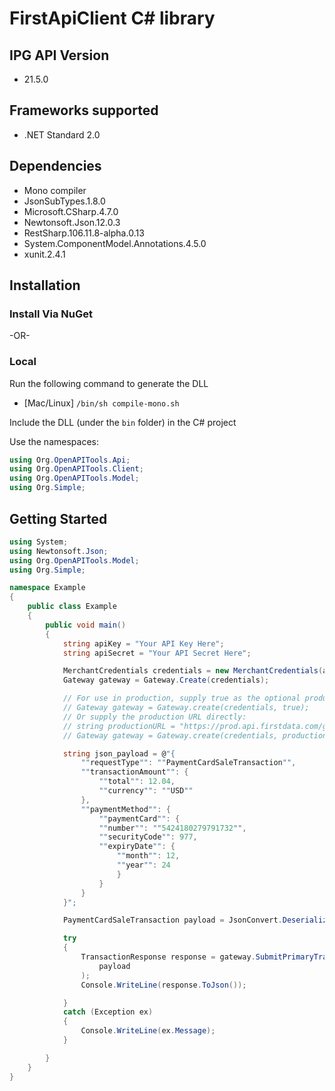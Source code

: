 # FirstApiClient C# library
## IPG API Version
- 21.5.0

<a name="frameworks-supported"></a>
## Frameworks supported
- .NET Standard 2.0

<a name="dependencies"></a>
## Dependencies
- Mono compiler
- JsonSubTypes.1.8.0
- Microsoft.CSharp.4.7.0
- Newtonsoft.Json.12.0.3
- RestSharp.106.11.8-alpha.0.13
- System.ComponentModel.Annotations.4.5.0
- xunit.2.4.1

<a name="installation"></a>
## Installation
### Install Via NuGet
-OR-
### Local
Run the following command to generate the DLL
- [Mac/Linux] `/bin/sh compile-mono.sh`

Include the DLL (under the `bin` folder) in the C# project

Use the namespaces:
```csharp
using Org.OpenAPITools.Api;
using Org.OpenAPITools.Client;
using Org.OpenAPITools.Model;
using Org.Simple;
```

<a name="getting-started"></a>
## Getting Started

```csharp
using System;
using Newtonsoft.Json;
using Org.OpenAPITools.Model;
using Org.Simple;

namespace Example
{
    public class Example
    {
        public void main()
        {
            string apiKey = "Your API Key Here";
            string apiSecret = "Your API Secret Here";

            MerchantCredentials credentials = new MerchantCredentials(apiKey, apiSecret);
            Gateway gateway = Gateway.Create(credentials);

            // For use in production, supply true as the optional production argument:
            // Gateway gateway = Gateway.create(credentials, true);
            // Or supply the production URL directly:
            // string productionURL = "https://prod.api.firstdata.com/gateway/v2";
            // Gateway gateway = Gateway.create(credentials, productionURL);

            string json_payload = @"{
                ""requestType"": ""PaymentCardSaleTransaction"",
                ""transactionAmount"": {
                    ""total"": 12.04,
                    ""currency"": ""USD""
                },
                ""paymentMethod"": {
                    ""paymentCard"": {
                    ""number"": ""5424180279791732"",
                    ""securityCode"": 977,
                    ""expiryDate"": {
                        ""month"": 12,
                        ""year"": 24
                        }
                    }
                }
            }";

            PaymentCardSaleTransaction payload = JsonConvert.DeserializeObject<PaymentCardSaleTransaction>(json_payload);

            try
            {
                TransactionResponse response = gateway.SubmitPrimaryTransaction(
                    payload
                );
                Console.WriteLine(response.ToJson());

            }
            catch (Exception ex)
            {
                Console.WriteLine(ex.Message);
            }

        }
    }
}
```